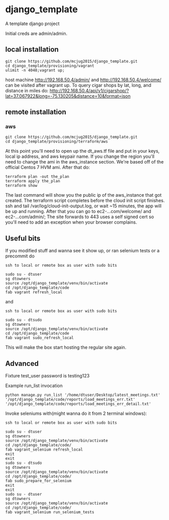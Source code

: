 # django_template

A template django project

Initial creds are admin/admin.

## local installation
```
git clone https://github.com/mcjug2015/django_template.git
cd django_template/provisioning/vagrant
ulimit -n 4048;vagrant up;
```
host machine http://192.168.50.4/admin/ and http://192.168.50.4/welcome/ can be visited after vagrant up.
To query cigar shops by lat, long, and distance in miles do:
http://192.168.50.4/api/v1/cigarshop/?lat=37.067922&long=-75.130205&distance=10&format=json

## remote installation
### aws
```
git clone https://github.com/mcjug2015/django_template.git
cd django_template/provisioning/terraform/aws
```
At this point you'll need to open up the dt_aws.tf file and put in your keys, local ip address, and aws keypair name. If you change the region you'll need to change the ami in the aws_instance section. We're based off of the official Centos 7 HVM ami. After that do:
```
terraform plan -out the_plan
terraform apply the_plan
terraform show
```
The last command will show you the public ip of the aws_instance that got created. The terraform script completes before the cloud init script finishes. ssh and tail /var/log/cloud-init-output.log, or wait ~15 minutes, the app will be up and running. After that you can go to ec2-...com/welcome/ and ec2-...com/admin/; The site forwards to 443 uses a self signed cert so you'll need to add an exception when your browser complains.


## Useful bits
If you modified stuff and wanna see it show up, or ran selenium tests or a precommit do
```
ssh to local or remote box as user with sudo bits

sudo su - dtuser
sg dtowners
source /opt/django_template/venv/bin/activate
cd /opt/django_template/code
fab vagrant refresh_local
```
and
```
ssh to local or remote box as user with sudo bits

sudo su - dtsudo
sg dtowners
source /opt/django_template/venv/bin/activate
cd /opt/django_template/code
fab vagrant sudo_refresh_local
```
This will make the box start hosting the regular site again.


## Advanced


Fixture test_user password is testing123


Example run_list invocation
```
python manage.py run_list '/home/dtuser/Desktop/latest_meetings.txt' '/opt/django_template/code/reports/load_meetings_err.txt' '/opt/django_template/code/reports/load_meetings_err_detail.txt'
```

Invoke seleniums with(might wanna do it from 2 terminal windows):
```
ssh to local or remote box as user with sudo bits

sudo su - dtuser
sg dtowners
source /opt/django_template/venv/bin/activate
cd /opt/django_template/code/
fab vagrant_selenium refresh_local
exit
exit
sudo su - dtsudo
sg dtowners
source /opt/django_template/venv/bin/activate
cd /opt/django_template/code/
fab sudo_prepare_for_selenium
exit
exit
sudo su - dtuser
sg dtowners
source /opt/django_template/venv/bin/activate
cd /opt/django_template/code/
fab vagrant_selenium run_selenium_tests
```
